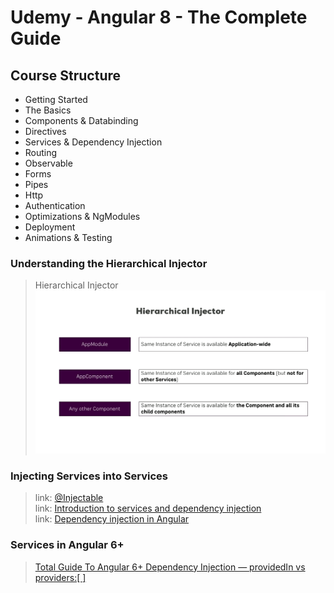 <h1>Udemy - Angular 8 - The Complete Guide</h1>
<h2> Course Structure</h2>

- Getting Started
- The Basics
- Components & Databinding
- Directives
- Services & Dependency Injection
- Routing
- Observable
- Forms
- Pipes
- Http
- Authentication
- Optimizations & NgModules
- Deployment
- Animations & Testing

<h3>Understanding the Hierarchical Injector</h3>

> Hierarchical Injector
> ![Hierarchical Injector](/static/images/hierarchical-injector.png)

<h3>Injecting Services into Services</h3>

> link: [@Injectable](https://angular.io/api/core/Injectable) <br>
> link: [Introduction to services and dependency injection](https://angular.io/guide/architecture-services) <br>
> link: [Dependency injection in Angular](https://angular.io/guide/dependency-injection) <br>

<h3>Services in Angular 6+ </h3>

> [Total Guide To Angular 6+ Dependency Injection — providedIn vs providers:[ ]](https://medium.com/@tomastrajan/total-guide-to-angular-6-dependency-injection-providedin-vs-providers-85b7a347b59f)
